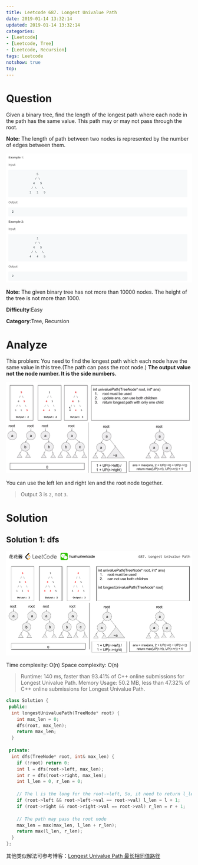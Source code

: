 ```yaml
---
title: Leetcode 687. Longest Univalue Path
date: 2019-01-14 13:32:14
updated: 2019-01-14 13:32:14
categories: 
- [Leetcode]
- [Leetcode, Tree]
- [Leetcode, Recursion]
tags: Leetcode
notshow: true
top:
---
```


# Question

Given a binary tree, find the length of the longest path where each node in the path has the same value. This path may or may not pass through the root.

**Note:**  The length of path between two nodes is represented by the number of edges between them.

![](/images/in-post/2019-01-14-Leetcode-687-Longest-Univalue-Path/2019-01-14-14-04-36.png)

**Note:**  The given binary tree has not more than 10000 nodes. The height of the tree is not more than 1000.

**Difficulty**:Easy

**Category**:Tree, Recursion

# Analyze

This problem: You need to find the longest path which each node have the same value in this tree.(The path can pass the root node.) **The output value not the node number. It is the side numbers.**

![](/images/in-post/2019-01-14-Leetcode-687-Longest-Univalue-Path/2019-01-14-14-09-28.png)

You can use the left len and right len and the root node together.

> Output 3 is `2`, not `3`.

# Solution

## Solution 1: dfs

![](../images/2019-03-06-16-26-18.png)

Time complexity: O(n)
Space complexity: O(n)

> Runtime: 140 ms, faster than 93.41% of C++ online submissions for Longest Univalue Path.
> Memory Usage: 50.2 MB, less than 47.32% of C++ online submissions for Longest Univalue Path.

```cpp
class Solution {
 public:
  int longestUnivaluePath(TreeNode* root) {
    int max_len = 0;
    dfs(root, max_len);
    return max_len;
  }

 private:
  int dfs(TreeNode* root, int& max_len) {
    if (!root) return 0;
    int l = dfs(root->left, max_len);
    int r = dfs(root->right, max_len);
    int l_len = 0, r_len = 0;

    // The l is the long for the root->left, So, it need to return l_len
    if (root->left && root->left->val == root->val) l_len = l + 1;
    if (root->right && root->right->val == root->val) r_len = r + 1;

    // The path may pass the root node
    max_len = max(max_len, l_len + r_len);
    return max(l_len, r_len);
  }
};
```

其他类似解法可参考博客：[Longest Univalue Path 最长相同值路径](http://www.cnblogs.com/grandyang/p/7636259.html)